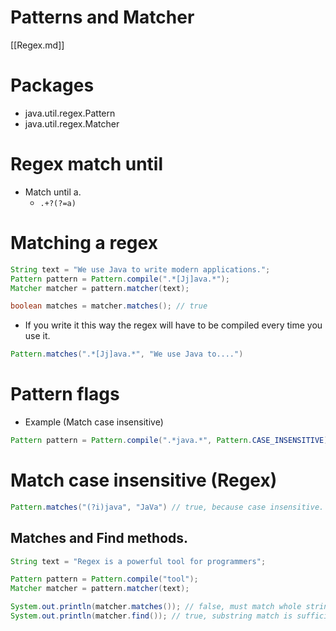 # Patterns and Matcher
[[Regex.md]]

# Packages

- java.util.regex.Pattern
- java.util.regex.Matcher

# Regex match until
- Match until a.
    - `.+?(?=a)`

# Matching a regex

```java
String text = "We use Java to write modern applications.";
Pattern pattern = Pattern.compile(".*[Jj]ava.*");
Matcher matcher = pattern.matcher(text);

boolean matches = matcher.matches(); // true
```

- If you write it this way the regex will have to be compiled every time you use it.

```java
Pattern.matches(".*[Jj]ava.*", "We use Java to....")
```

# Pattern flags

- Example (Match case insensitive)

```java
Pattern pattern = Pattern.compile(".*java.*", Pattern.CASE_INSENSITIVE)
```

# Match case insensitive (Regex)

```java
Pattern.matches("(?i)java", "JaVa") // true, because case insensitive.
```

## Matches and Find methods.

```java
String text = "Regex is a powerful tool for programmers";

Pattern pattern = Pattern.compile("tool");
Matcher matcher = pattern.matcher(text);

System.out.println(matcher.matches()); // false, must match whole string.
System.out.println(matcher.find()); // true, substring match is sufficient.
```
